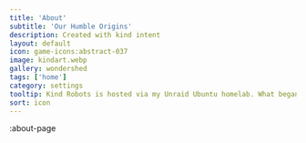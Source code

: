 ```yaml
---
title: 'About'
subtitle: 'Our Humble Origins'
description: Created with kind intent
layout: default
icon: game-icons:abstract-037
image: kindart.webp
gallery: wondershed
tags: ['home']
category: settings
tooltip: Kind Robots is hosted via my Unraid Ubuntu homelab. What began as a modest community media server became an extensive network of community webapps. I maintain multiple ubuntu workstations, including a 168TB 20-hard rive NAS running 40+ dockerized containers and two heavily-kitted Stable Diffusion Webui art generators.
sort: icon
---
```

:about-page